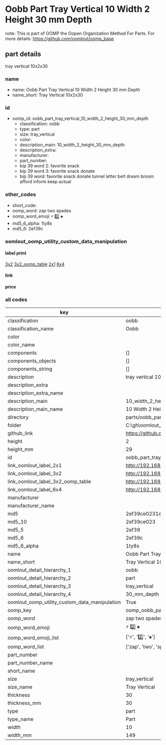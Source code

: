 # Oobb Part Tray Vertical 10 Width 2 Height 30 mm Depth  

note: This is part of OOMP the Oopen Organization Method For Parts. For more details: https://github.com/oomlout/oomp_base

##  part details
  



tray vertical 10x2x30



### name
* name: Oobb Part Tray Vertical 10 Width 2 Height 30 mm Depth
* name_short: Tray Vertical 10x2x30 
### id
* oomp_id: oobb_part_tray_vertical_10_width_2_height_30_mm_depth
  * classification: oobb
  * type: part
  * size: tray_vertical
  * color: 
  * description_main: 10_width_2_height_30_mm_depth
  * description_extra: 
  * manufacturer: 
  * part_number: 
  * bip 39 word 2: favorite snack
  * bip 39 word 3: favorite snack donate
  * bip 39 word: favorite snack donate tunnel letter belt dream broom afford inform keep actual

### other_codes
* short_code: 
* oomp_word: zap two spades
* oomp_word_emoji :zap: :two: :spades:
* md5_6_alpha: 1ty8s
* md5_6: 2ef39c






### oomlout_oomp_utility_custom_data_manipulation
#### label print
[3x2](http://192.168.1.245:1112/?label=oomp%201ty8s)
[3x2_oomp_table](http://192.168.1.108:1112/?label=oomp%201ty8s)
[2x1](http://192.168.1.242:1112/?label=oomp%201ty8s)
[6x4](http://192.168.1.55:1112/?label=oomp%201ty8s)    

#### link

                              

#### price







### all codes 
| key | value |  
| --- | --- |  
| classification | oobb |  
| classification_name | Oobb |  
| color |  |  
| color_name |  |  
| components | [] |  
| components_objects | [] |  
| components_string | [] |  
| description | tray vertical 10x2x30 |  
| description_extra |  |  
| description_extra_name |  |  
| description_main | 10_width_2_height_30_mm_depth |  
| description_main_name | 10 Width 2 Height 30 mm Depth |  
| directory | parts/oobb_part_tray_vertical_10_width_2_height_30_mm_depth |  
| folder | C:\gh\oomlout_oobb_version_4_generated_parts\parts\oobb_part_tray_vertical_10_width_2_height_30_mm_depth |  
| github_link | https://github.com/oomlout/oomlout_oomp_part_src/tree/main/parts/oobb_part_tray_vertical_10_width_2_height_30_mm_depth |  
| height | 2 |  
| height_mm | 29 |  
| id | oobb_part_tray_vertical_10_width_2_height_30_mm_depth |  
| link_oomlout_label_2x1 | http://192.168.1.242:1112/?label=oomp%201ty8s |  
| link_oomlout_label_3x2 | http://192.168.1.245:1112/?label=oomp%201ty8s |  
| link_oomlout_label_3x2_oomp_table | http://192.168.1.108:1112/?label=oomp%201ty8s |  
| link_oomlout_label_6x4 | http://192.168.1.55:1112/?label=oomp%201ty8s |  
| manufacturer |  |  
| manufacturer_name |  |  
| md5 | 2ef39ce0231cc85053c04ea8823342a0 |  
| md5_10 | 2ef39ce023 |  
| md5_5 | 2ef39 |  
| md5_6 | 2ef39c |  
| md5_6_alpha | 1ty8s |  
| name | Oobb Part Tray Vertical 10 Width 2 Height 30 mm Depth |  
| name_short | Tray Vertical 10x2x30  |  
| oomlout_detail_hierarchy_1 | oobb |  
| oomlout_detail_hierarchy_2 | part |  
| oomlout_detail_hierarchy_3 | tray_vertical |  
| oomlout_detail_hierarchy_4 | 30_mm_depth |  
| oomlout_oomp_utility_custom_data_manipulation | True |  
| oomp_key | oomp_oobb_part_tray_vertical_10_width_2_height_30_mm_depth |  
| oomp_word | zap two spades |  
| oomp_word_emoji | :zap: :two: :spades: |  
| oomp_word_emoji_list | [':zap:', ':two:', ':spades:'] |  
| oomp_word_list | ['zap', 'two', 'spades'] |  
| part_number |  |  
| part_number_name |  |  
| short_name |  |  
| size | tray_vertical |  
| size_name | Tray Vertical |  
| thickness | 30 |  
| thickness_mm | 30 |  
| type | part |  
| type_name | Part |  
| width | 10 |  
| width_mm | 149 |  
